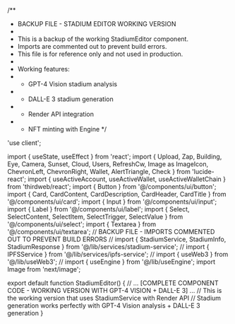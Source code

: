 /**
 * BACKUP FILE - STADIUM EDITOR WORKING VERSION
 * 
 * This is a backup of the working StadiumEditor component.
 * Imports are commented out to prevent build errors.
 * This file is for reference only and not used in production.
 * 
 * Working features:
 * - GPT-4 Vision stadium analysis
 * - DALL-E 3 stadium generation
 * - Render API integration
 * - NFT minting with Engine
 */

'use client';

import { useState, useEffect } from 'react';
import { Upload, Zap, Building, Eye, Camera, Sunset, Cloud, Users, RefreshCw, Image as ImageIcon, ChevronLeft, ChevronRight, Wallet, AlertTriangle, Check } from 'lucide-react';
import { useActiveAccount, useActiveWallet, useActiveWalletChain } from 'thirdweb/react';
import { Button } from '@/components/ui/button';
import { Card, CardContent, CardDescription, CardHeader, CardTitle } from '@/components/ui/card';
import { Input } from '@/components/ui/input';
import { Label } from '@/components/ui/label';
import { Select, SelectContent, SelectItem, SelectTrigger, SelectValue } from '@/components/ui/select';
import { Textarea } from '@/components/ui/textarea';
// BACKUP FILE - IMPORTS COMMENTED OUT TO PREVENT BUILD ERRORS
// import { StadiumService, StadiumInfo, StadiumResponse } from '@/lib/services/stadium-service';
// import { IPFSService } from '@/lib/services/ipfs-service';
// import { useWeb3 } from '@/lib/useWeb3';
// import { useEngine } from '@/lib/useEngine';
import Image from 'next/image';

export default function StadiumEditor() {
  // ... [COMPLETE COMPONENT CODE - WORKING VERSION WITH GPT-4 VISION + DALL-E 3] ...
  // This is the working version that uses StadiumService with Render API
  // Stadium generation works perfectly with GPT-4 Vision analysis + DALL-E 3 generation
} 